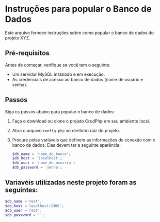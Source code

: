 # Instruções para popular o Banco de Dados

Este arquivo fornece instruções sobre como popular o banco de dados do projeto XYZ.

## Pré-requisitos

Antes de começar, verifique se você tem o seguinte:

- Um servidor MySQL instalado e em execução.
- As credenciais de acesso ao banco de dados (nome de usuário e senha).

## Passos

Siga os passos abaixo para popular o banco de dados:

1. Faça o download ou clone o projeto CrudPhp em seu ambiente local.

2. Abra o arquivo `config.php` no diretório raiz do projeto.

3. Procure pelas variáveis que definem as informações de conexão com o banco de dados. Elas devem ter a seguinte aparência:

   ```php
   $db_name = 'nome_do_banco';
   $db_host = 'localhost';
   $db_user = 'nome_de_usuario';
   $db_password = 'senha';


## Variavéis utilizadas neste projeto foram as seguintes:

```php
$db_name ='test';
$db_host ='localhost:3306';
$db_user ='root';
$db_password = '';